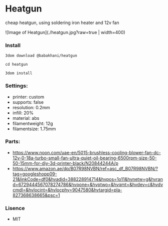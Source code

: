 # Heatgun

cheap heatgun, using soldering iron heater and 12v fan 

![Image of Heatgun](./heatgun.jpg?raw=true | width=400)

### Install
`3dom download @babakhani/heatgun`

`cd heatgun`

`3dom install`

### Settings: 
- printer: custom 
- supports: false
- resolution: 0.2mm
- infill: 20%
- material: abs
- filamentweight: 12g
- filamentsize: 1.75mm

### Parts:
- https://www.noon.com/uae-en/5015-brushless-cooling-blower-fan-dc-12v-0-18a-turbo-small-fan-ultra-quiet-oil-bearing-6500rpm-size-50-50-15mm-for-diy-3d-printer-black/N20844244A/p 
- https://www.amazon.ae/dp/B07R98NVBN/ref=asc_df_B07R98NVBN/?tag=googleshopp09-21&linkCode=df0&hvadid=388228914714&hvpos=1o11&hvnetw=g&hvrand=6729444567078274786&hvpone=&hvptwo=&hvqmt=&hvdev=c&hvdvcmdl=&hvlocint=&hvlocphy=9047580&hvtargid=pla-827368638665&psc=1

### Lisence
- MIT


